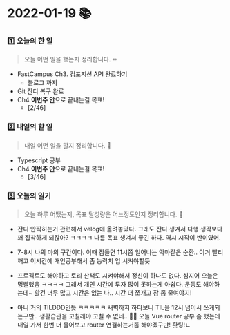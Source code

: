 # 2022-01-19 📚

### 1️⃣ 오늘의 한 일 

> 오늘 어떤 일을 했는지 정리합니다. ✏

- FastCampus Ch3. 컴포지션 API 완료하기
  - 블로그 까지 
- Git 잔디 복구 완료
- Ch4 **이번주 안**으로 끝내는걸 목표!
  - [2/46]

### 2️⃣ 내일의 할 일

> 내일 어떤 일을 할지 정리합니다. 🌟

- Typescript 공부
- Ch4 **이번주 안**으로 끝내는걸 목표!
  - [3/46]


### 3️⃣ 오늘의 일기

> 오늘 하루 어땠는지, 목표 달성량은 어느정도인지 정리합니다. 🎯

- 잔디 안찍히는거 관련해서 velog에 올려놓았다. 그래도 잔디 생겨서 다행 생각보다 꽤 집착하게 되잖아? ㅋㅋㅋㅋ 나름 목표 생겨서 좋긴 하다. 역시 시작이 반이였어.
- 7-8시 나의 마의 구간이다. 이때 잠들면 11시쯤 일어나는 악마같은 순환.. 이거 빨리 깨고 이시간에 개인공부해서 좀 능력치 업 시켜야할듯
- 프로젝트도 해야하고 토리 산책도 시켜야해서 정신이 하나도 없다. 심지어 오늘은 멍빨했음 ㅋㅋㅋㅋ 그래서 개인 시간에 투자 많이 못하는게 아쉽다. 운동도 해야하는데~ 할건 너무 많고 시간은 없는 나.. 시간 더 쪼개고 잠 좀 줄여야지!

- 아니 거의 TILDDD인듯 ㅋㅋㅋㅋㅋ 새벽까지 하다보니 TIL을 12시 넘어서 쓰게되는구만.. 생활습관을 고칠래야 고칠 수 없네.. 🤦‍♀️ 오늘 Vue router 공부 좀 했는데 내일 가서 한번 더 물어보고 router 연결하는거좀 해야겠구만! 홧팅!ㄴ
